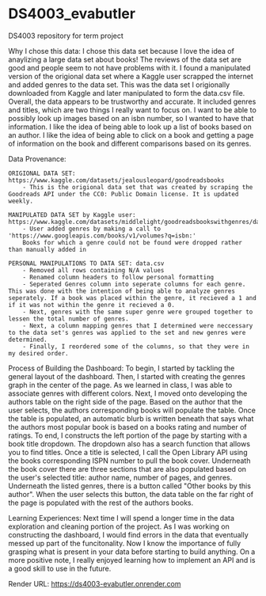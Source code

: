 # DS4003_evabutler
DS4003 repository for term project

Why I chose this data: 
    I chose this data set because I love the idea of anaylizing a large data set about books! The reviews of the data set are good and people seem to not have problems with it. I found a manipulated version of the origional data set where a Kaggle user scrapped the internet and added genres to the data set. This was the data set I origionally downloaded from Kaggle and later manipulated to form the data.csv file. Overall, the data appears to be trustworthy and accurate. It included genres and titles, which are two things I really want to focus on. I want to be able to possibly look up images based on an isbn number, so I wanted to have that information. I like the idea of being able to look up a list of books based on an author. I like the idea of being able to click on a book and getting a page of information on the book and different comparisons based on its genres. 

Data Provenance:

    ORIGIONAL DATA SET: https://www.kaggle.com/datasets/jealousleopard/goodreadsbooks
        - This is the origional data set that was created by scraping the Goodreads API under the CC0: Public Domain license. It is updated weekly. 

    MANIPULATED DATA SET by Kaggle user: https://www.kaggle.com/datasets/middlelight/goodreadsbookswithgenres/data
        - User added genres by making a call to 'https://www.googleapis.com/books/v1/volumes?q=isbn:' 
        Books for which a genre could not be found were dropped rather than manually added in
        
    PERSONAL MANIPULATIONS TO DATA SET: data.csv 
        - Removed all rows containing N/A values
        - Renamed column headers to follow personal formatting
        - Seperated Genres column into seperate columns for each genre. This was done with the intention of being able to analyze genres seperately. If a book was placed within the genre, it recieved a 1 and if it was not within the genre it recieved a 0. 
        - Next, genres with the same super genre were grouped together to lessen the total number of genres. 
        - Next, a column mapping genres that I determined were neccessary to the data set's genres was applied to the set and new genres were determined. 
        - Finally, I reordered some of the columns, so that they were in my desired order. 

Process of Building the Dashboard:
  To begin, I started by tackling the general layout of the dashboard. Then, I started with creating the genres graph in the center of the page. As we learned in class, I was able to associate genres with different colors. Next, I moved onto developing the authors table on the right side of the page. Based on the author that the user selects, the authors corresponding books will populate the table. Once the table is populated, an automatic blurb is written beneath that says what the authors most popular book is based on a books rating and number of ratings. To end, I constructs the left portion of the page by starting with a book title dropdown. The dropdown also has a search function that allows you to find titles. Once a title is selected, I call the Open Library API using the books corresponding ISPN number to pull the book cover. Underneath the book cover there are three sections that are also populated based on the user's selected title: author name, number of pages, and genres. Underneath the listed genres, there is a button called "Other books by this author". When the user selects this button, the data table on the far right of the page is populated with the rest of the authors books. 

Learning Experiences: 
  Next time I will spend a longer time in the data exploration and cleaning portion of the project. As I was working on constructing the dashboard, I would find errors in the data that eventually messed up part of the funcitonality. Now I know the importance of fully grasping what is present in your data before starting to build anything. 
    On a more positive note, I really enjoyed learning how to implement an API and is a good skill to use in the future. 


Render URL: https://ds4003-evabutler.onrender.com
